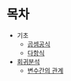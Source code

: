 # 목차 
* 기초
  * [곱셈공식](basic/math-multi-rule.md)
  * [다항식](basic/math-polynomial.md)
* [회귀분석](regression/README.md)
  * [변수간의 관계](regression/regress-01-variable.md)


  